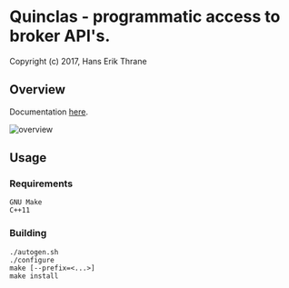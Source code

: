 # Quinclas - programmatic access to broker API's.

Copyright (c) 2017, Hans Erik Thrane

## Overview

Documentation [here](https://quinclas.github.io/tradingapi/index.html).

![overview](https://github.com/quinclas/tradingapi/blob/gh-pages/_images/design.png)

## Usage

### Requirements

    GNU Make
    C++11

### Building

    ./autogen.sh
    ./configure
    make [--prefix=<...>]
    make install
